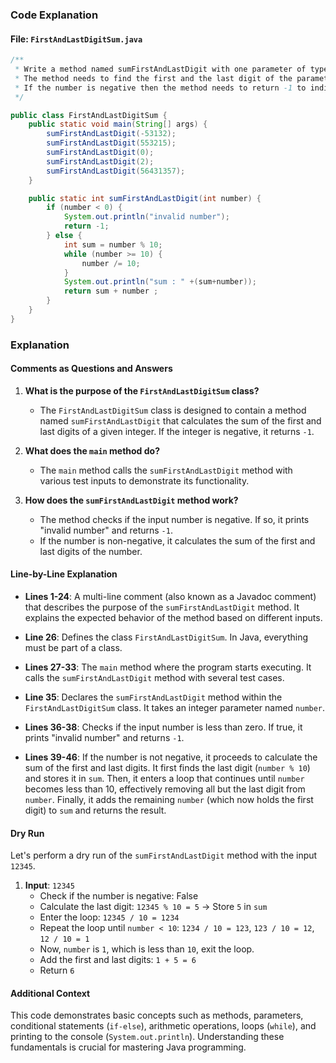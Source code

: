 ### Code Explanation

#### File: `FirstAndLastDigitSum.java`

```java
/**
 * Write a method named sumFirstAndLastDigit with one parameter of type int called number.
 * The method needs to find the first and the last digit of the parameter number passed to the method, using a loop and return the sum of the first and the last digit of that number.
 * If the number is negative then the method needs to return -1 to indicate an invalid value.
 */

public class FirstAndLastDigitSum {
    public static void main(String[] args) {
        sumFirstAndLastDigit(-53132);
        sumFirstAndLastDigit(553215);
        sumFirstAndLastDigit(0);
        sumFirstAndLastDigit(2);
        sumFirstAndLastDigit(56431357);
    }

    public static int sumFirstAndLastDigit(int number) {
        if (number < 0) {
            System.out.println("invalid number");
            return -1;
        } else {
            int sum = number % 10;
            while (number >= 10) {
                number /= 10;
            }
            System.out.println("sum : " +(sum+number));
            return sum + number ;
        }
    }
}
```

### Explanation

#### Comments as Questions and Answers

1. **What is the purpose of the `FirstAndLastDigitSum` class?**

   -  The `FirstAndLastDigitSum` class is designed to contain a method named `sumFirstAndLastDigit` that calculates the sum of the first and last digits of a given integer. If the integer is negative, it returns `-1`.

2. **What does the `main` method do?**

   -  The `main` method calls the `sumFirstAndLastDigit` method with various test inputs to demonstrate its functionality.

3. **How does the `sumFirstAndLastDigit` method work?**
   -  The method checks if the input number is negative. If so, it prints "invalid number" and returns `-1`.
   -  If the number is non-negative, it calculates the sum of the first and last digits of the number.

#### Line-by-Line Explanation

-  **Lines 1-24**: A multi-line comment (also known as a Javadoc comment) that describes the purpose of the `sumFirstAndLastDigit` method. It explains the expected behavior of the method based on different inputs.

-  **Line 26**: Defines the class `FirstAndLastDigitSum`. In Java, everything must be part of a class.

-  **Lines 27-33**: The `main` method where the program starts executing. It calls the `sumFirstAndLastDigit` method with several test cases.

-  **Line 35**: Declares the `sumFirstAndLastDigit` method within the `FirstAndLastDigitSum` class. It takes an integer parameter named `number`.

-  **Lines 36-38**: Checks if the input number is less than zero. If true, it prints "invalid number" and returns `-1`.

-  **Lines 39-46**: If the number is not negative, it proceeds to calculate the sum of the first and last digits. It first finds the last digit (`number % 10`) and stores it in `sum`. Then, it enters a loop that continues until `number` becomes less than 10, effectively removing all but the last digit from `number`. Finally, it adds the remaining `number` (which now holds the first digit) to `sum` and returns the result.

#### Dry Run

Let's perform a dry run of the `sumFirstAndLastDigit` method with the input `12345`.

1. **Input**: `12345`
   -  Check if the number is negative: False
   -  Calculate the last digit: `12345 % 10 = 5` -> Store `5` in `sum`
   -  Enter the loop: `12345 / 10 = 1234`
   -  Repeat the loop until `number < 10`: `1234 / 10 = 123`, `123 / 10 = 12`, `12 / 10 = 1`
   -  Now, `number` is `1`, which is less than `10`, exit the loop.
   -  Add the first and last digits: `1 + 5 = 6`
   -  Return `6`

#### Additional Context

This code demonstrates basic concepts such as methods, parameters, conditional statements (`if-else`), arithmetic operations, loops (`while`), and printing to the console (`System.out.println`). Understanding these fundamentals is crucial for mastering Java programming.
